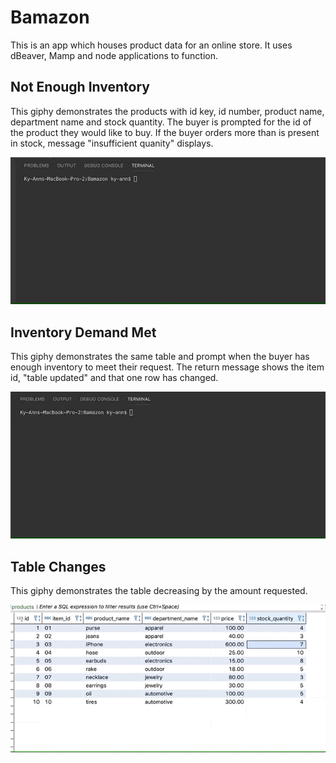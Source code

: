 # Bamazon
This is an app which houses product data for an online store. It uses dBeaver, Mamp and node applications to function.

## Not Enough Inventory
This giphy demonstrates the products with id key, id number, product name, department name and stock quantity. The buyer is prompted for the id of the product they would like to buy. If the buyer orders more than is present in stock, message "insufficient quanity" displays. 

<img src="assets/images/Not-Enough-Inventory.gif">

## Inventory Demand Met
This giphy demonstrates the same table and prompt when the buyer has enough inventory to meet their request. The return message shows the item id, "table updated" and that one row has changed.

<img src="assets/images/Enough-Inventory.gif">

## Table Changes
This giphy demonstrates the table decreasing by the amount requested. 

<img src="assets/images/table-adjusted.gif">